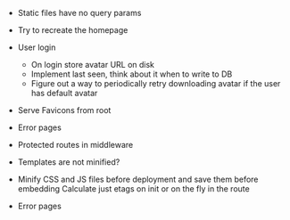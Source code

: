* Static files have no query params

* Try to recreate the homepage
* User login
	* On login store avatar URL on disk
  * Implement last seen, think about it when to write to DB
  * Figure out a way to periodically retry downloading avatar if the user has default avatar

* Serve Favicons from root
* Error pages
* Protected routes in middleware

* Templates are not minified?
* Minify CSS and JS files before deployment and save them before embedding
  Calculate just etags on init or on the fly in the route
* Error pages